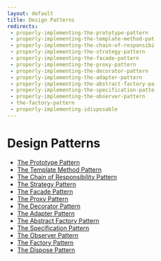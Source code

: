 ```yaml
---
layout: default
title: Design Patterns
redirects:
 - properly-implementing-the-prototype-pattern
 - properly-implementing-the-template-method-pat
 - properly-implementing-the-chain-of-responsibi
 - properly-implementing-the-strategy-pattern
 - properly-implementing-the-facade-pattern
 - properly-implementing-the-proxy-pattern
 - properly-implementing-the-decorator-pattern
 - properly-implementing-the-adapter-pattern
 - properly-implementing-the-abstract-factory-pa
 - properly-implementing-the-specification-patte
 - properly-implementing-the-observer-pattern
 - the-factory-pattern
 - properly-implementing-idisposable
---
```

Design Patterns
===  
* [The Prototype Pattern](https://gist.github.com/1686270)  
* [The Template Method Pattern](https://gist.github.com/1674182)  
* [The Chain of Responsibility Pattern](https://gist.github.com/1651616)  
* [The Strategy Pattern](https://gist.github.com/1616581)  
* [The Facade Pattern](https://gist.github.com/1579576)  
* [The Proxy Pattern](https://gist.github.com/1540447)  
* [The Decorator Pattern](https://gist.github.com/1534885)  
* [The Adapter Pattern](https://gist.github.com/1534639)  
* [The Abstract Factory Pattern](https://gist.github.com/1534449)  
* [The Specification Pattern](https://gist.github.com/1492253)  
* [The Observer Pattern](https://gist.github.com/1470171)  
* [The Factory Pattern](https://gist.github.com/1461409)  
* [The Dispose Pattern](https://gist.github.com/1470081)

<script type="text/javascript">
if (mixpanel) {
  mixpanel.track("design patterns viewed");
}
</script>